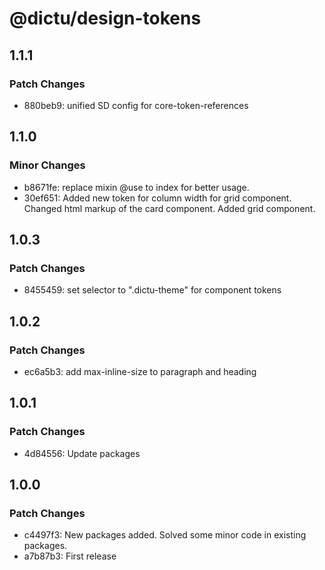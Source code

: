 # @dictu/design-tokens

## 1.1.1

### Patch Changes

- 880beb9: unified SD config for core-token-references

## 1.1.0

### Minor Changes

- b8671fe: replace mixin @use to index for better usage.
- 30ef651: Added new token for column width for grid component. Changed html
  markup of the card component. Added grid component.

## 1.0.3

### Patch Changes

- 8455459: set selector to ".dictu-theme" for component tokens

## 1.0.2

### Patch Changes

- ec6a5b3: add max-inline-size to paragraph and heading

## 1.0.1

### Patch Changes

- 4d84556: Update packages

## 1.0.0

### Patch Changes

- c4497f3: New packages added. Solved some minor code in existing packages.
- a7b87b3: First release
